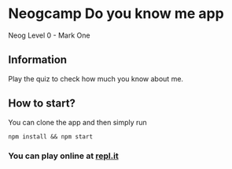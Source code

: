 # Neogcamp Do you know me app

Neog Level 0 - Mark One

## Information

Play the quiz to check how much you know about me.

## How to start?

You can clone the app and then simply run

```console
npm install && npm start
```

### You can play online at [repl.it](https://replit.com/@saudev001/Level0-DoYouKnowMe?v=1)
